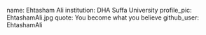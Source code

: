name: Ehtasham Ali
institution: DHA Suffa University
profile_pic: EhtashamAli.jpg
quote: You become what you believe
github_user: EhtashamAli
